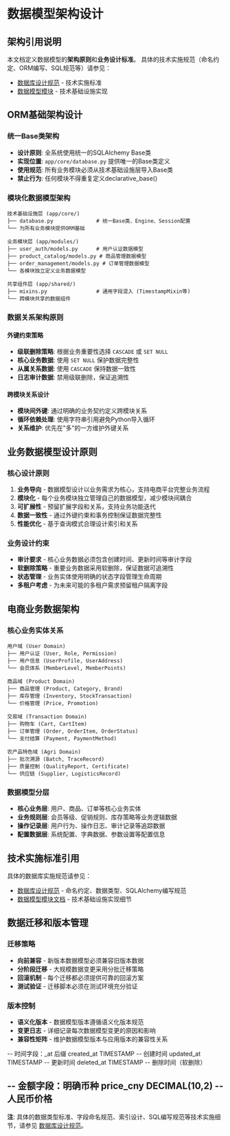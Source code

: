 <!--
文档说明：
- 内容：数据模型设计的架构原则和业务层面的设计标准
- 使用方法：数据库架构设计时遵循的原则，确保数据模型一致性
- 更新方法：数据设计原则变更时更新，需要架构师确认
- 引用关系：被各模块的design.md文档引用，被standards/database-standards.md引用
- 技术实施：具体的命名规范和编码标准参见 [数据库设计规范](../standards/database-standards.md)
- 更新频率：架构设计原则变化时
-->

# 数据模型架构设计

## 架构引用说明

本文档定义数据模型的**架构原则**和**业务设计标准**。
具体的技术实施规范（命名约定、ORM编写、SQL规范等）请参见：
- [数据库设计规范](../standards/database-standards.md) - 技术实施标准
- [数据模型模块](../modules/data-models/overview.md) - 技术基础设施实现

## ORM基础架构设计

### 统一Base类架构
- **设计原则**: 全系统使用统一的SQLAlchemy Base类
- **实现位置**: `app/core/database.py` 提供唯一的Base类定义
- **使用规范**: 所有业务模块必须从技术基础设施层导入Base类
- **禁止行为**: 任何模块不得重复定义declarative_base()

### 模块化数据模型架构
```
技术基础设施层 (app/core/)
├── database.py              # 统一Base类、Engine、Session配置
└── 为所有业务模块提供ORM基础

业务模块层 (app/modules/)
├── user_auth/models.py      # 用户认证数据模型
├── product_catalog/models.py # 商品管理数据模型
├── order_management/models.py # 订单管理数据模型
└── 各模块独立定义业务数据模型

共享组件层 (app/shared/)
├── mixins.py                # 通用字段混入 (TimestampMixin等)
└── 跨模块共享的数据组件
```

### 数据关系架构原则

#### 外键约束策略
- **级联删除策略**: 根据业务重要性选择 `CASCADE` 或 `SET NULL`
- **核心业务数据**: 使用 `SET NULL` 保护数据完整性
- **从属关系数据**: 使用 `CASCADE` 保持数据一致性
- **日志审计数据**: 禁用级联删除，保证追溯性

#### 跨模块关系设计
- **模块间外键**: 通过明确的业务契约定义跨模块关系
- **循环依赖处理**: 使用字符串引用避免Python导入循环
- **关系维护**: 优先在"多"的一方维护外键关系

## 业务数据模型设计原则

### 核心设计原则
1. **业务导向** - 数据模型设计以业务需求为核心，支持电商平台完整业务流程
2. **模块化** - 每个业务模块独立管理自己的数据模型，减少模块间耦合
3. **可扩展性** - 预留扩展字段和关系，支持业务功能迭代
4. **数据一致性** - 通过外键约束和事务控制保证数据完整性
5. **性能优化** - 基于查询模式合理设计索引和关系

### 业务设计约束
- **审计要求** - 核心业务数据必须包含创建时间、更新时间等审计字段
- **软删除策略** - 重要业务数据采用软删除，保证数据可追溯性
- **状态管理** - 业务实体使用明确的状态字段管理生命周期
- **多租户考虑** - 为未来可能的多租户需求预留租户隔离字段

## 电商业务数据架构

### 核心业务实体关系
```
用户域 (User Domain)
├── 用户认证 (User, Role, Permission)
├── 用户信息 (UserProfile, UserAddress)
└── 会员体系 (MemberLevel, MemberPoints)

商品域 (Product Domain)  
├── 商品管理 (Product, Category, Brand)
├── 库存管理 (Inventory, StockTransaction)
└── 价格管理 (Price, Promotion)

交易域 (Transaction Domain)
├── 购物车 (Cart, CartItem)
├── 订单管理 (Order, OrderItem, OrderStatus)
└── 支付结算 (Payment, PaymentMethod)

农产品特色域 (Agri Domain)
├── 批次溯源 (Batch, TraceRecord)
├── 质量控制 (QualityReport, Certificate)
└── 供应链 (Supplier, LogisticsRecord)
```

### 数据模型分层
- **核心业务层**: 用户、商品、订单等核心业务实体
- **业务规则层**: 会员等级、促销规则、库存策略等业务逻辑数据
- **操作记录层**: 用户行为、操作日志、审计记录等追踪数据
- **配置数据层**: 系统配置、字典数据、参数设置等配置信息

## 技术实施标准引用

具体的数据库实施规范请参见：
- [数据库设计规范](../standards/database-standards.md) - 命名约定、数据类型、SQLAlchemy编写规范
- [数据模型模块文档](../modules/data-models/overview.md) - 技术基础设施实现细节

## 数据迁移和版本管理

### 迁移策略
- **向前兼容** - 新版本数据模型必须兼容旧版本数据
- **分阶段迁移** - 大规模数据变更采用分批迁移策略  
- **回滚机制** - 每个迁移都必须提供可靠的回滚方案
- **测试验证** - 迁移脚本必须在测试环境充分验证

### 版本控制
- **语义化版本** - 数据模型版本遵循语义化版本规范
- **变更日志** - 详细记录每次数据模型变更的原因和影响
- **兼容性矩阵** - 维护数据模型版本与应用版本的兼容性关系

-- 时间字段：_at 后缀
created_at TIMESTAMP    -- 创建时间
updated_at TIMESTAMP    -- 更新时间
deleted_at TIMESTAMP    -- 删除时间（软删除）

-- 金额字段：明确币种
price_cny DECIMAL(10,2) -- 人民币价格
---

**注**: 具体的数据类型标准、字段命名规范、索引设计、SQL编写规范等技术实施细节，请参见 [数据库设计规范](../standards/database-standards.md)。
